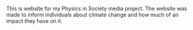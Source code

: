 This is website for my Physics in Society media project. The website was made to inform individuals about climate change and how much of an impact they have on it.
